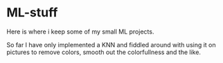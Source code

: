 # ML-stuff
Here is where i keep some of my small ML projects.

So far I have only implemented a KNN and fiddled around with using it on pictures to remove colors, smooth out the colorfullness and the like.

